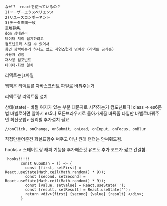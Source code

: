 ```
なぜ？　reactを使っているの？
1)ユーザーエクスペリエンス
2)リユースコンポーネント
3)データ画面一致
意地募集、
dom 상태관리
데이터 처리 쉽게하려고
컴포넌트화 시킬 수 있어서
화면 깜빡이는거 하나도 없고 자연스럽게 넘어감 (리액트 공식홈)
사용자 경험
재사용 컴포넌트
데이터-화면 일치
```

리액트는 js파일

웹팩은 리액트를 자바스크립트 파일로 바꿔주는거

리액트랑 리액트돔 설치

상태(state)= 바뀔 여지가 있는 부분
대문자로 시작하는거 컴포넌트다!
class => es6문법
바벨로하면 알아서 es5나 모든브라우저로 돌아가게끔 바꿔줌 타입만 바벨로바꿔주면
최신문법> 풀리필 추가설치 필요

`//onClick, onChange, onSubmit, onLoad, onInput, onFocus, onBlur`

직접만들어준건 화살표함수 써주고
아닌 원래 랜더는 안써줘도됨.

hooks > 스테이트랑 래퍼 기능을 추가해준것 유즈도 추가
코드가 짧고 간결함.

```
 hooks!!!!!
       const GuGuDan = () => {
         const [first, setFirst] = React.useState(Math.ceil(Math.random() * 9));
         const [second, setSecond] = React.useState(Math.ceil(Math.random() * 9));
         const [value, setValue] = React.useState('');
         const [result, setResult] = React.useState('');
         return <div>{first} {second} {value} {result} </div>;
       }
```

